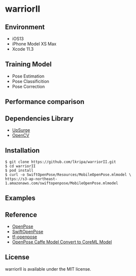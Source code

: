 #  warriorII

## Environment
* iOS13
* iPhone Model XS Max
* Xcode 11.3

## Training Model
* Pose Estimation
* Pose Classificition
* Pose Correction

## Performance comparison


## Dependencies Library

* [UpSurge](https://github.com/aleph7/Upsurge)
* [OpenCV](https://opencv.org/releases.html)

## Installation

```
$ git clone https://github.com/lkripa/warriorII.git
$ cd warriorII
$ pod install
$ curl -o SwiftOpenPose/Resources/MobileOpenPose.mlmodel \
https://s3-ap-northeast-1.amazonaws.com/swiftopenpose/MobileOpenPose.mlmodel
```

## Examples


## Reference

* [OpenPose](https://github.com/CMU-Perceptual-Computing-Lab/openpose)
* [SwiftOpenPose](https://github.com/infocom-tpo/SwiftOpenPose)
* [tf-openpose](https://github.com/ildoonet/tf-openpose)
* [OpenPose Caffe Model Convert to CoreML Model](https://gist.github.com/otmb/7b2e1caf3330b97c82dc217af5844ad5)


## License

warriorII is available under the MIT license.




